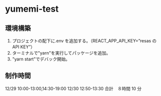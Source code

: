 # yumemi-test

## 環境構築

1. プロジェクトの配下に.env を追加する。（REACT_APP_API_KEY=”resas の API KEY”）
2. ターミナルで"yarn"を実行してパッケージを追加。
3. "yarn start"でデバック開始。

## 制作時間

12/29 10:00-13:00,14:30-19:00
12/30 12:50-13:30
合計　８時間 10 分
